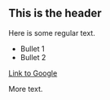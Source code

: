 ## This is the header

Here is some regular text.

* Bullet 1
* Bullet 2

[Link to Google](http://www.google.com)

More text.

